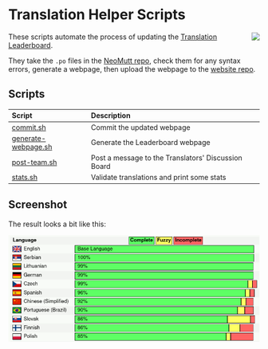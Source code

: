 # Translation Helper Scripts

<a href="https://github.com/neomutt/neomutt/actions/workflows/translate.yml"><img align="right" src="https://github.com/neomutt/neomutt/actions/workflows/translate.yml/badge.svg?branch=translate&event=push"></a>

These scripts automate the process of updating the [Translation Leaderboard](https://neomutt.org/translate).

They take the `.po` files in the [NeoMutt repo](https://github.com/neomutt/neomutt),
check them for any syntax errors, generate a webpage, then upload the webpage to
the [website repo](https://github.com/neomutt/neomutt.github.io).

## Scripts

| Script                                     | Description                                         |
| :----------------------------------------- | :-------------------------------------------------- |
| [commit.sh](commit.sh)                     | Commit the updated webpage                          |
| [generate-webpage.sh](generate-webpage.sh) | Generate the Leaderboard webpage                    |
| [post-team.sh](post-team.sh)               | Post a message to the Translators' Discussion Board |
| [stats.sh](stats.sh)                       | Validate translations and print some stats          |

## Screenshot

The result looks a bit like this:

![leaderboard](leaderboard.png)

